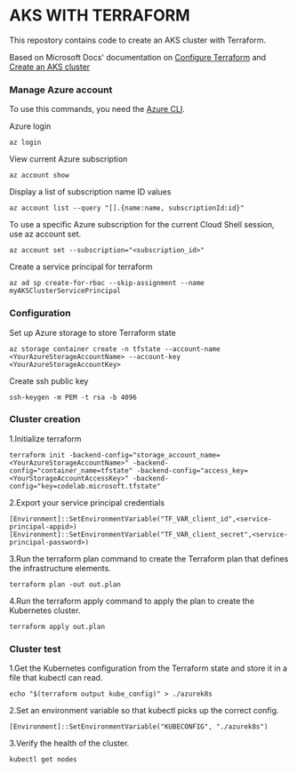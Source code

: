 # AKS WITH TERRAFORM

This repostory contains code to create an AKS cluster with Terraform.

Based on Microsoft Docs' documentation on [Configure Terraform](https://docs.microsoft.com/en-us/azure/developer/terraform/get-started-cloud-shell) and [Create an AKS cluster](https://docs.microsoft.com/en-us/azure/developer/terraform/create-k8s-cluster-with-tf-and-aks)

### Manage Azure account

To use this commands, you need the [Azure CLI](https://docs.microsoft.com/en-us/cli/azure/install-azure-cli).

Azure login
```
az login
```
View current Azure subscription
```
az account show
```
Display a list of subscription name ID values
```
az account list --query "[].{name:name, subscriptionId:id}"
```
To use a specific Azure subscription for the current Cloud Shell session, use az account set.
```
az account set --subscription="<subscription_id>"
```
Create a service principal for terraform
```
az ad sp create-for-rbac --skip-assignment --name myAKSClusterServicePrincipal
```

### Configuration

Set up Azure storage to store Terraform state
```
az storage container create -n tfstate --account-name <YourAzureStorageAccountName> --account-key <YourAzureStorageAccountKey>
```
Create ssh public key
```
ssh-keygen -m PEM -t rsa -b 4096
```

### Cluster creation

1.Initialize terraform
```
terraform init -backend-config="storage_account_name=<YourAzureStorageAccountName>" -backend-config="container_name=tfstate" -backend-config="access_key=<YourStorageAccountAccessKey>" -backend-config="key=codelab.microsoft.tfstate"
```
2.Export your service principal credentials
```
[Environment]::SetEnvironmentVariable("TF_VAR_client_id",<service-principal-appid>)
[Environment]::SetEnvironmentVariable("TF_VAR_client_secret",<service-principal-password>)
```
3.Run the terraform plan command to create the Terraform plan that defines the infrastructure elements.
```
terraform plan -out out.plan
```
4.Run the terraform apply command to apply the plan to create the Kubernetes cluster.
```
terraform apply out.plan
```

### Cluster test

1.Get the Kubernetes configuration from the Terraform state and store it in a file that kubectl can read.
```
echo "$(terraform output kube_config)" > ./azurek8s
```
2.Set an environment variable so that kubectl picks up the correct config.
```
[Environment]::SetEnvironmentVariable("KUBECONFIG", "./azurek8s")
```
3.Verify the health of the cluster.
```
kubectl get nodes
```
